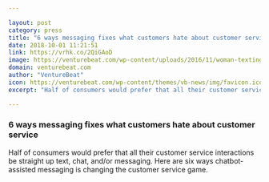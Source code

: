 ```yaml
---

layout: post
category: press
title: "6 ways messaging fixes what customers hate about customer service"
date: 2018-10-01 11:21:51
link: https://vrhk.co/2QiGAoD
image: https://venturebeat.com/wp-content/uploads/2016/11/woman-texting.jpg?fit=1000%2C667&strip=all
domain: venturebeat.com
author: "VentureBeat"
icon: https://venturebeat.com/wp-content/themes/vb-news/img/favicon.ico
excerpt: "Half of consumers would prefer that all their customer service interactions be straight up text, chat, and/or messaging. Here are six ways chatbot-assisted messaging is changing the customer service game."

---
```


### 6 ways messaging fixes what customers hate about customer service

Half of consumers would prefer that all their customer service interactions be straight up text, chat, and/or messaging. Here are six ways chatbot-assisted messaging is changing the customer service game.